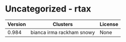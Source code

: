 # Uncategorized - rtax







| Version | Clusters | License |
| ------- | -------- | ------- |
| 0.984 | bianca irma rackham snowy | None |
